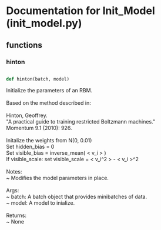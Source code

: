 # Documentation for Init_Model (init_model.py)

## functions

### hinton
```py

def hinton(batch, model)

```



Initialize the parameters of an RBM.<br /><br />Based on the method described in:<br /><br />Hinton, Geoffrey.<br />"A practical guide to training restricted Boltzmann machines."<br />Momentum 9.1 (2010): 926.<br /><br />Initalize the weights from N(0, 0.01)<br />Set hidden_bias = 0<br />Set visible_bias = inverse_mean( \< v_i \> )<br />If visible_scale: set visible_scale = \< v_i^2 \> - \< v_i \>^2<br /><br />Notes:<br /> ~ Modifies the model parameters in place.<br /><br />Args:<br /> ~ batch: A batch object that provides minibatches of data.<br /> ~ model: A model to inialize.<br /><br />Returns:<br /> ~ None

